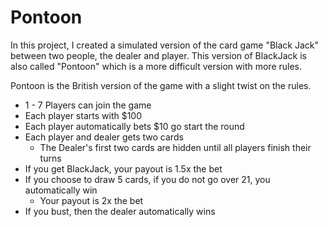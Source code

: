 # Pontoon
In this project, I created a simulated version of the card game "Black Jack" between two people, the dealer and player. This version of BlackJack is also called "Pontoon" which is a more difficult version with more rules. 

Pontoon is the British version of the game with a slight twist on the rules. 
* 1 - 7 Players can join the game
* Each player starts with $100
* Each player automatically bets $10 go start the round
* Each player and dealer gets two cards
    * The Dealer's first two cards are hidden until all players finish their turns
* If you get BlackJack, your payout is 1.5x the bet
* If you choose to draw 5 cards, if you do not go over 21, you automatically win
    * Your payout is 2x the bet
* If you bust, then the dealer automatically wins
